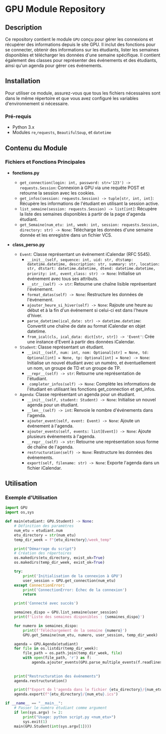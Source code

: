 # GPU Module Repository

## Description
Ce repository contient le module `GPU` conçu pour gérer les connexions et récupérer des informations depuis le site GPU. Il inclut des fonctions pour se connecter, obtenir des informations sur les étudiants, lister les semaines disponibles et télécharger les données d'une semaine spécifique. Il contient également des classes pour représenter des événements et des étudiants, ainsi qu'un agenda pour gérer ces événements.

## Installation
Pour utiliser ce module, assurez-vous que tous les fichiers nécessaires sont dans le même répertoire et que vous avez configuré les variables d'environnement si nécessaire.

### Pré-requis
- Python 3.x
- Modules `re`,`requests`, `BeautifulSoup`, et `datetime`

## Contenu du Module

### Fichiers et Fonctions Principales

- **fonctions.py**
  - `get_connection(login: int, password: str='123') -> requests.Session`: Connexion à GPU via une requête POST et retourne la session avec les cookies.
  - `get_infos(session: requests.Session) -> tuple[str, int, int]`: Récupère les informations de l'étudiant en utilisant la session active.
  - `list_semaine(session: requests.Session) -> list[int]`: Récupère la liste des semaines disponibles à partir de la page d'agenda étudiant.
  - `get_Semaine(num_etu: int, week: int, session: requests.Session, directory: str) -> None`: Télécharge les données d'une semaine donnée et les enregistre dans un fichier VCS.


- **class_perso.py**
  - `Event`: Classe représentant un événement iCalendar (RFC 5545).
    - `__init__(self, sequence: int, uid: str, dtstamp: datetime.datetime, description: str, summary: str, location: str, dtstart: datetime.datetime, dtend: datetime.datetime, priority: int, event_class: str) -> None`: Initialise un événement avec tous ses attributs.
    - `__str__(self) -> str`: Retourne une chaîne lisible représentant l'événement.
    - `format_datas(self) -> None`: Restructure les données de l'événement.
    - `ajouter_heure_si_hiver(self) -> None`: Rajoute une heure au début et à la fin d'un événement si celui-ci est dans l'heure d'hiver.
    - `parse_datetime(ical_date: str) -> datetime.datetime`: Convertit une chaîne de date au format iCalendar en objet datetime.
    - `from_ical(cls, ical_data: dict[str, str]) -> 'Event'`: Crée une instance d'Event à partir des données iCalendar.
  - `Student`: Classe représentant un étudiant.
    - `__init__(self, num: int, nom: Optional[str] = None, td: Optional[int] = None, tp: Optional[int] = None) -> None`: Initialise un nouvel étudiant avec un numéro, et éventuellement un nom, un groupe de TD et un groupe de TP.
    - `__repr__(self) -> str`: Retourne une représentation de l'étudiant.
    - `_completer_infos(self) -> None`: Complète les informations de l'étudiant en utilisant les fonctions get_connection et get_infos.
  - `Agenda`: Classe représentant un agenda pour un étudiant.
    - `__init__(self, student: Student) -> None`: Initialise un nouvel agenda pour un étudiant.
    - `__len__(self) -> int`: Renvoie le nombre d'événements dans l'agenda.
    - `ajouter_event(self, event: Event) -> None`: Ajoute un événement à l'agenda.
    - `ajouter_events(self, events: list[Event]) -> None`: Ajoute plusieurs événements à l'agenda.
    - `__repr__(self) -> str`: Retourne une représentation sous forme de chaîne de l'agenda.
    - `restructuration(self) -> None`: Restructure les données des événements.
    - `export(self, filename: str) -> None`: Exporte l'agenda dans un fichier iCalendar.

## Utilisation

### Exemple d'Utilisation

```python
import GPU
import os,sys

def main(etudiant: GPU.Student) -> None:
    # Définition des paramètres
    num_etu = etudiant.num
    etu_directory = str(num_etu)
    temp_dir_week = f"{etu_directory}/week_temp"

    print("Démarrage du script")
    # Création des répertoires
    os.makedirs(etu_directory, exist_ok=True)
    os.makedirs(temp_dir_week, exist_ok=True)

    try:
        print('Initialisation de la connexion à GPU')
        user_session = GPU.get_connection(num_etu)
    except ConnectionError:
        print('ConnectionError: Échec de la connexion')
        return

    print('Connecté avec succès')

    semaines_dispo = GPU.list_semaine(user_session)
    print(f'Liste des semaines disponibles : {semaines_dispo}')

    for numero in semaines_dispo:
        print(f'Téléchargement de la semaine {numero}')
        GPU.get_Semaine(num_etu, numero, user_session, temp_dir_week)

    agenda = GPU.Agenda(etudiant)
    for file in os.listdir(temp_dir_week):
        file_path = os.path.join(temp_dir_week, file)
        with open(file_path, 'r') as f:
            agenda.ajouter_events(GPU.parse_multiple_events(f.readlines()))
    
    
    print("Restructuration des événements")
    agenda.restructuration()

    print(f"Export de l'agenda dans le fichier {etu_directory}/{num_etu}.ics")
    agenda.export(f"{etu_directory}/{num_etu}.ics")

if __name__ == "__main__":
    # Passer le numéro étudiant comme argument
    if len(sys.argv) != 2:
        print("Usage: python script.py <num_etu>")
        sys.exit(1)
    main(GPU.Student(int(sys.argv[1])))
```

